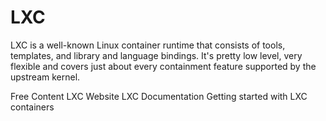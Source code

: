 # LXC

LXC is a well-known Linux container runtime that consists of tools, templates, and library and language bindings. It's pretty low level, very flexible and covers just about every containment feature supported by the upstream kernel.

<ResourceGroupTitle>Free Content</ResourceGroupTitle>
<BadgeLink colorScheme='blue' badgeText='Official Website' href='https://linuxcontainers.org/'>LXC Website</BadgeLink>
<BadgeLink colorScheme='blue' badgeText='Documentation' href='https://linuxcontainers.org/lxc/documentation/'>LXC Documentation</BadgeLink>
<BadgeLink badgeText='Watch' href='https://www.youtube.com/watch?v=CWmkSj_B-wo'>Getting started with LXC containers</BadgeLink>
